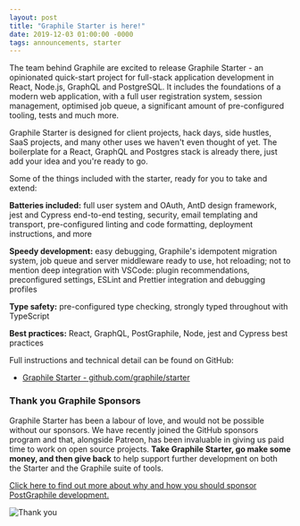 ```yaml
---
layout: post
title: "Graphile Starter is here!"
date: 2019-12-03 01:00:00 -0000
tags: announcements, starter
---
```


<p class='intro'>
The team behind Graphile are excited to release Graphile Starter - an opinionated quick-start project for full-stack application development in React, Node.js, GraphQL and PostgreSQL. It includes the foundations of a modern web application, with a full user registration system, session management, optimised job queue, a significant amount of pre-configured tooling, tests and much more.
</p>

Graphile Starter is designed for client projects, hack days, side hustles, SaaS
projects, and many other uses we haven't even thought of yet. The boilerplate
for a React, GraphQL and Postgres stack is already there, just add your idea and
you're ready to go.

Some of the things included with the starter, ready for you to take and extend:

**Batteries included:** full user system and OAuth, AntD design framework, jest
and Cypress end-to-end testing, security, email templating and transport,
pre-configured linting and code formatting, deployment instructions, and more

**Speedy development:** easy debugging, Graphile's idempotent migration system,
job queue and server middleware ready to use, hot reloading; not to mention deep
integration with VSCode: plugin recommendations, preconfigured settings, ESLint
and Prettier integration and debugging profiles

**Type safety:** pre-configured type checking, strongly typed throughout with
TypeScript

**Best practices:** React, GraphQL, PostGraphile, Node, jest and Cypress best
practices

Full instructions and technical detail can be found on GitHub:

- [Graphile Starter - github.com/graphile/starter](https://github.com/graphile/starter)

### Thank you Graphile Sponsors

Graphile Starter has been a labour of love, and would not be possible without
our sponsors. We have recently joined the GitHub sponsors program and that,
alongside Patreon, has been invaluable in giving us paid time to work on open
source projects. **Take Graphile Starter, go make some money, and then give
back** to help support further development on both the Starter and the Graphile
suite of tools.

[Click here to find out more about why and how you should sponsor PostGraphile development.](/sponsor/)

<img alt="Thank you" src="https://graphile.org/images/undraw/undraw_super_thank_you_small.png" />
